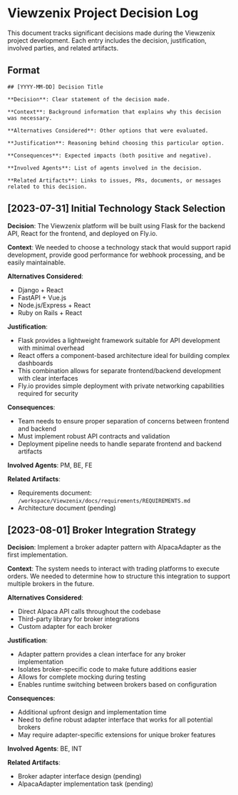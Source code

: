 # Viewzenix Project Decision Log

This document tracks significant decisions made during the Viewzenix project development. Each entry includes the decision, justification, involved parties, and related artifacts.

## Format

```
## [YYYY-MM-DD] Decision Title

**Decision**: Clear statement of the decision made.

**Context**: Background information that explains why this decision was necessary.

**Alternatives Considered**: Other options that were evaluated.

**Justification**: Reasoning behind choosing this particular option.

**Consequences**: Expected impacts (both positive and negative).

**Involved Agents**: List of agents involved in the decision.

**Related Artifacts**: Links to issues, PRs, documents, or messages related to this decision.
```

## [2023-07-31] Initial Technology Stack Selection

**Decision**: The Viewzenix platform will be built using Flask for the backend API, React for the frontend, and deployed on Fly.io.

**Context**: We needed to choose a technology stack that would support rapid development, provide good performance for webhook processing, and be easily maintainable.

**Alternatives Considered**:
- Django + React
- FastAPI + Vue.js
- Node.js/Express + React
- Ruby on Rails + React

**Justification**: 
- Flask provides a lightweight framework suitable for API development with minimal overhead
- React offers a component-based architecture ideal for building complex dashboards
- This combination allows for separate frontend/backend development with clear interfaces
- Fly.io provides simple deployment with private networking capabilities required for security

**Consequences**:
- Team needs to ensure proper separation of concerns between frontend and backend
- Must implement robust API contracts and validation
- Deployment pipeline needs to handle separate frontend and backend artifacts

**Involved Agents**: PM, BE, FE

**Related Artifacts**: 
- Requirements document: `/workspace/Viewzenix/docs/requirements/REQUIREMENTS.md`
- Architecture document (pending)

## [2023-08-01] Broker Integration Strategy

**Decision**: Implement a broker adapter pattern with AlpacaAdapter as the first implementation.

**Context**: The system needs to interact with trading platforms to execute orders. We needed to determine how to structure this integration to support multiple brokers in the future.

**Alternatives Considered**:
- Direct Alpaca API calls throughout the codebase
- Third-party library for broker integrations
- Custom adapter for each broker

**Justification**:
- Adapter pattern provides a clean interface for any broker implementation
- Isolates broker-specific code to make future additions easier
- Allows for complete mocking during testing
- Enables runtime switching between brokers based on configuration

**Consequences**:
- Additional upfront design and implementation time
- Need to define robust adapter interface that works for all potential brokers
- May require adapter-specific extensions for unique broker features

**Involved Agents**: BE, INT

**Related Artifacts**:
- Broker adapter interface design (pending)
- AlpacaAdapter implementation task (pending) 